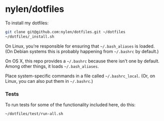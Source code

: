 # nylen/dotfiles

To install my dotfiles:

```sh
git clone git@github.com:nylen/dotfiles.git ~/dotfiles
~/dotfiles/_install.sh
```

On Linux, you're responsible for ensuring that `~/.bash_aliases` is loaded.
(On Debian systems this is probably happening from `~/.bashrc` by default.)

On OS X, this repo provides a `~/.bashrc` because there isn't one by default.
Among other things, it loads `~/.bash_aliases`.

Place system-specific commands in a file called `~/.bashrc_local`.  (Or, on
Linux, you can also put them in `~/.bashrc`.)

### Tests

To run tests for some of the functionality included here, do this:

```sh
~/dotfiles/test/run-all.sh
```
